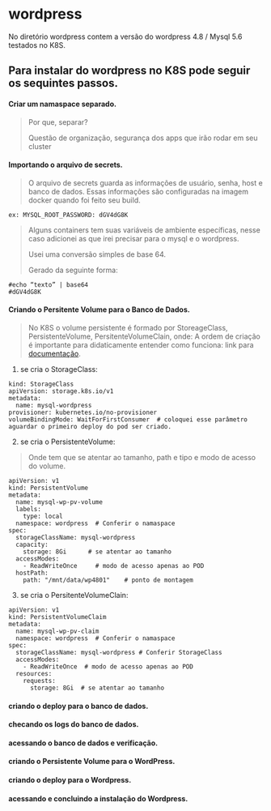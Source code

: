 # wordpress

No diretório wordpress contem a versão do wordpress 4.8 / Mysql 5.6 testados no K8S.


## Para instalar do wordpress no K8S pode seguir os sequintes passos.

#### Criar um namaspace separado.

>Por que, separar?
>
>Questão de organização, segurança dos apps que irão rodar em seu cluster


#### Importando o arquivo de secrets.

>O arquivo de secrets guarda as informações de usuário, senha, host e banco de dados.
>Essas informações são configuradas na imagem docker quando foi feito seu build.

```
ex: MYSQL_ROOT_PASSWORD: dGV4dG8K
```
>Alguns containers tem suas variáveis de ambiente específicas, nesse caso adicionei as que irei precisar para o mysql e o wordpress.
>
>Usei uma conversão simples de base 64.
>
>Gerado da seguinte forma:

```
#echo “texto” | base64
#dGV4dG8K
```

#### Criando o Persitente Volume para o Banco de Dados.
>
> No K8S o volume persistente é formado por StoreageClass, PersistenteVolume, PersitenteVolumeClain, onde:
> A ordem de criação é importante para didaticamente entender como funciona:
> link para [documentação](https://kubernetes.io/pt-br/docs/concepts/storage/persistent-volumes/).
> 
1. se cria o StorageClass:

```
kind: StorageClass
apiVersion: storage.k8s.io/v1
metadata:
  name: mysql-wordpress
provisioner: kubernetes.io/no-provisioner
volumeBindingMode: WaitForFirstConsumer  # coloquei esse parâmetro aguardar o primeiro deploy do pod ser criado.
```
2. se cria o PersistenteVolume:

>Onde tem que se atentar ao tamanho, path e tipo e modo de acesso do volume.
```
apiVersion: v1
kind: PersistentVolume
metadata:
  name: mysql-wp-pv-volume
  labels:
    type: local
  namespace: wordpress  # Conferir o namaspace
spec:
  storageClassName: mysql-wordpress
  capacity:
    storage: 8Gi      # se atentar ao tamanho
  accessModes:
    - ReadWriteOnce     # modo de acesso apenas ao POD
  hostPath:
    path: "/mnt/data/wp4801"    # ponto de montagem
```

3. se cria o PersitenteVolumeClain:


```
apiVersion: v1
kind: PersistentVolumeClaim
metadata:
  name: mysql-wp-pv-claim 
  namespace: wordpress  # Conferir o namaspace
spec:
  storageClassName: mysql-wordpress # Conferir StorageClass
  accessModes:
    - ReadWriteOnce  # modo de acesso apenas ao POD
  resources:
    requests:
      storage: 8Gi  # se atentar ao tamanho

```

#### criando o deploy para o banco de dados.

#### checando os logs do banco de dados.

#### acessando o banco de dados e verificação.

#### criando o Persistente Volume para o WordPress.

#### criando o deploy para o Wordpress.

#### acessando e concluindo a instalação do Wordpress.
